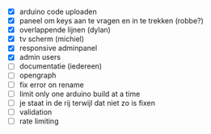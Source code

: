 -   [x] arduino code uploaden
-   [x] paneel om keys aan te vragen en in te trekken (robbe?)
-   [x] overlappende lijnen (dylan)
-   [x] tv scherm (michiel)
-   [x] responsive adminpanel
-   [x] admin users
-   [ ] documentatie (iedereen)
-   [ ] opengraph
-   [ ] fix error on rename
-   [ ] limit only one arduino build at a time
-   [ ] je staat in de rij terwijl dat niet zo is fixen
-   [ ] validation
-   [ ] rate limiting

